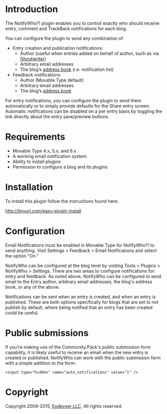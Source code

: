 # Introduction

The NotifyWho?! plugin enables you to control exactly who should receive
entry, comment and TrackBack notifications for each blog.

You can configure the plugin to send any combination of:

   * Entry creation and publication notifications:
       * Author (useful when entries added on behalf of author, such as via
         [Ghostwriter](https://plugins.movabletype.org/ghostwriter/))
       * Arbitrary email addresses
       * The blog’s [address book](https://movabletype.org/documentation/appendices/config-directives/enableaddressbook.html)
         (i.e. notification list)
   * Feedback notifications:
       * Author (Movable Type default)
       * Arbitrary email addresses
       * The blog’s [address book](https://movabletype.org/documentation/appendices/config-directives/enableaddressbook.html)

For entry notifications, you can configure the plugin to send them
automatically or to simply provide defaults for the Share entry screen.
Automatic notifications can be disabled on a per entry basis by toggling the
link directly about the entry save/preview buttons.

# Requirements

* Movable Type 4.x, 5.x, and 6.x
* A working email notification system
* Ability to install plugins
* Permission to configure a blog and its plugins

# Installation

To install this plugin follow the instructions found here:

http://tinyurl.com/easy-plugin-install

# Configuration

Email Notifications must be enabled in Movable Type for NotifyWho?! to send
anything. Visit Settings > Feedback > Email Notifications and select the option
"On."

NotifyWho can be configured at the blog level by visiting Tools > Plugins >
NotifyWho > Settings. There are two areas to configure notifications for: entry
and feedback. As noted above, NotifyWho can be configured to send email to the
Entry author, arbitrary email addresses, the blog's address book, or any of the
above.

Notifications can be sent when an entry is created, and when an entry is
published. These are both options specifically for blogs that are set to *not*
publish by default, where being notified that an entry has been created could be
useful.

# Public submissions

If you're making use of the Community.Pack's public submission form capability,
it is likely useful to receive an email when the new entry is created or
published. NotifyWho can work with the public submission form with a simple
addition to the form:

    <input type="hidden" name="auto_notifications" value="1" />

# Copyright

Copyright 2009-2015, [Endevver LLC](http://endevver.com). All rights reserved.
